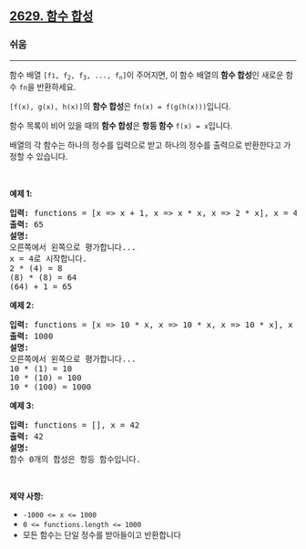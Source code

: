 <h2><a href="https://leetcode.com/problems/function-composition">2629. 함수 합성</a></h2><h3>쉬움</h3><hr><p>함수 배열 <code>[f<span style="font-size: 10.8333px;">1</span>, f<sub>2</sub>, f<sub>3</sub>, ..., f<sub>n</sub>]</code>이 주어지면, 이 함수 배열의 <strong>함수 합성</strong>인 새로운 함수 <code>fn</code>을 반환하세요.</p>

<p><code>[f(x), g(x), h(x)]</code>의 <strong>함수 합성</strong>은 <code>fn(x) = f(g(h(x)))</code>입니다.</p>

<p>함수 목록이 비어 있을 때의 <strong>함수 합성</strong>은 <strong>항등 함수</strong> <code>f(x) = x</code>입니다.</p>

<p>배열의 각 함수는 하나의 정수를 입력으로 받고 하나의 정수를 출력으로 반환한다고 가정할 수 있습니다.</p>

<p>&nbsp;</p>
<p><strong class="example">예제 1:</strong></p>

<pre>
<strong>입력:</strong> functions = [x =&gt; x + 1, x =&gt; x * x, x =&gt; 2 * x], x = 4
<strong>출력:</strong> 65
<strong>설명:</strong>
오른쪽에서 왼쪽으로 평가합니다...
x = 4로 시작합니다.
2 * (4) = 8
(8) * (8) = 64
(64) + 1 = 65
</pre>

<p><strong class="example">예제 2:</strong></p>

<pre>
<strong>입력:</strong> functions = [x =&gt; 10 * x, x =&gt; 10 * x, x =&gt; 10 * x], x = 1
<strong>출력:</strong> 1000
<strong>설명:</strong>
오른쪽에서 왼쪽으로 평가합니다...
10 * (1) = 10
10 * (10) = 100
10 * (100) = 1000
</pre>

<p><strong class="example">예제 3:</strong></p>

<pre>
<strong>입력:</strong> functions = [], x = 42
<strong>출력:</strong> 42
<strong>설명:</strong>
함수 0개의 합성은 항등 함수입니다.</pre>

<p>&nbsp;</p>
<p><strong>제약 사항:</strong></p>

<ul>
	<li><code><font face="monospace">-1000 &lt;= x &lt;= 1000</font></code></li>
	<li><code><font face="monospace">0 &lt;= functions.length &lt;= 1000</font></code></li>
	<li>모든 함수는 단일 정수를 받아들이고 반환합니다</li>
</ul>